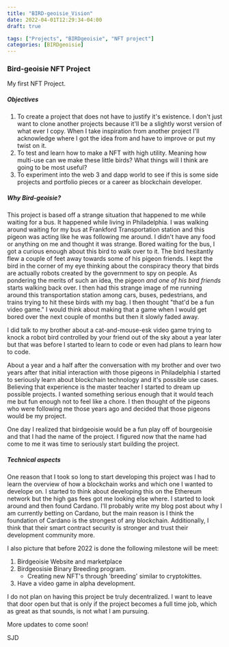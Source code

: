```yaml
---
title: "BIRD-geoisie_Vision"
date: 2022-04-01T12:29:34-04:00
draft: true

tags: ["Projects", "BIRDgeoisie", "NFT project"]
categories: [BIRDgeoisie]
---
```


### Bird-geoisie NFT Project

My first NFT Project.

##### Objectives

1. To create a project that does not have to justify it's existence. I don't just want to clone another projects because it'll be a slightly worst version of what ever I copy. When I take inspiration from another project I'll acknowledge where I got the idea from and have to improve or put my twist on it.
2. To test and learn how to make a NFT with high utility. Meaning how multi-use can we make these little birds? What things will I think are going to be most useful?
2. To experiment into the web 3 and dapp world to see if this is some side projects and portfolio pieces or a career as blockchain developer.

##### Why Bird-geoisie?

This project is based off a strange situation that happened to me while waiting for a bus. It happened while living in Philadelphia. I was walking around waiting for my bus at Frankford Transportation station and this pigeon was acting like he was following me around. I didn't have any food or anything on me and thought it was strange. Bored waiting for the bus, I got a curious enough about this bird to walk over to it. The bird hesitantly flew a couple of feet away towards some of his pigeon friends. I kept the bird in the corner of my eye thinking about the conspiracy theory that birds are actually robots created by the government to spy on people. As pondering the merits of such an idea, the pigeon *and one of his bird friends* starts walking back over. I then had this strange image of me running around this transportation station among cars, buses, pedestrians, and trains trying to hit these birds with my bag. I then thought "that'd be a fun video game." I would think about making that a game when I would get bored over the next couple of months but then it slowly faded away.

I did talk to my brother about a cat-and-mouse-esk video game trying to knock a robot bird controlled by your friend out of the sky about a year later but that was before I started to learn to code or even had plans to learn how to code.

About a year and a half after the conversation with my brother and over two years after that initial interaction with those pigeons in Philadelphia I started to seriously learn about blockchain technology and it's possible use cases. Believing that experience is the master teacher I started to dream up possible projects. I wanted something serious enough that it would teach me but fun enough not to feel like a chore. I then thought of the pigeons who were following me those years ago and decided that those pigeons would be my project.

One day I realized that birdgeoisie would be a fun play off of bourgeoisie and that I had the name of the project. I figured now that the name had come to me it was time to seriously start building the project.  

##### Technical aspects

One reason that I took so long to start developing this project was I had to learn the overview of how a blockchain works and which one I wanted to develope on. I started to think about developing this on the Ethereum network but the high gas fees got me looking else where. I started to look around and then found Cardano. I'll probably write my blog post about why I am currently betting on Cardano, but the main reason is I think the foundation of Cardano is the strongest of any blockchain. Additionally, I think that their smart contract security is stronger and trust their development community more.

I also picture that before 2022 is done the following milestone will be meet:

1. Birdgeoisie Website and marketplace
2. Birdgeosisie Binary Breeding program.
    - Creating new NFT's through 'breeding' similar to cryptokittes.
3. Have a video game in alpha development.

I do not plan on having this project be truly decentralized. I want to leave that door open but that is only if the project becomes a full time job, which as great as that sounds, is not what I am pursuing. 

More updates to come soon!

SJD